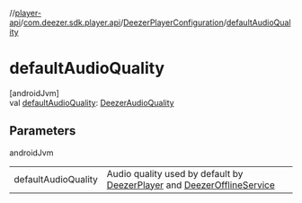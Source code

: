 //[player-api](../../../index.md)/[com.deezer.sdk.player.api](../index.md)/[DeezerPlayerConfiguration](index.md)/[defaultAudioQuality](default-audio-quality.md)

# defaultAudioQuality

[androidJvm]\
val [defaultAudioQuality](default-audio-quality.md): [DeezerAudioQuality](../../com.deezer.sdk.player.model.quality/-deezer-audio-quality/index.md)

## Parameters

androidJvm

| | |
|---|---|
| defaultAudioQuality | Audio quality used by default by [DeezerPlayer](../-deezer-player/index.md) and [DeezerOfflineService](../-deezer-offline-service/index.md) |
